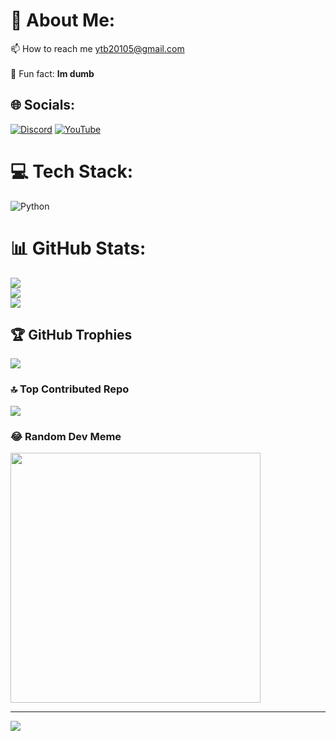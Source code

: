 # 💫 About Me:
📫 How to reach me ytb20105@gmail.com<br><br>    🥴 Fun fact: **Im dumb**<br>


## 🌐 Socials:
[![Discord](https://img.shields.io/badge/Discord-%237289DA.svg?logo=discord&logoColor=white)](https://discord.gg/CPPatZvjuq) [![YouTube](https://img.shields.io/badge/YouTube-%23FF0000.svg?logo=YouTube&logoColor=white)](https://youtube.com/@lufy20105) 

# 💻 Tech Stack:
![Python](https://img.shields.io/badge/python-3670A0?style=flat&logo=python&logoColor=ffdd54)
# 📊 GitHub Stats:
![](https://github-readme-stats.vercel.app/api?username=lufy20106&theme=dark&hide_border=false&include_all_commits=false&count_private=true)<br/>
![](https://github-readme-streak-stats.herokuapp.com/?user=lufy20106&theme=dark&hide_border=false)<br/>
![](https://github-readme-stats.vercel.app/api/top-langs/?username=lufy20106&theme=dark&hide_border=false&include_all_commits=false&count_private=true&layout=compact)

## 🏆 GitHub Trophies
![](https://github-profile-trophy.vercel.app/?username=lufy20106&theme=onestar&no-frame=false&no-bg=true&margin-w=4)

### 🔝 Top Contributed Repo
![](https://github-contributor-stats.vercel.app/api?username=lufy20106&limit=5&theme=dark&combine_all_yearly_contributions=true)

### 😂 Random Dev Meme
<img src='https://randommeme-five.vercel.app/' style="height: 400px;"/>

---
[![](https://visitcount.itsvg.in/api?id=lufy20106&icon=3&color=3)](https://visitcount.itsvg.in)

<!-- Proudly created with GPRM ( https://gprm.itsvg.in ) -->

